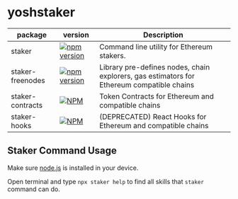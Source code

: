 # yoshstaker

| package | version | Description |
|---------|---------|-------------|
| staker | [![npm version](https://img.shields.io/npm/v/staker.svg)](https://www.npmjs.com/package/staker) |Command line utility for Ethereum stakers. |
| staker-freenodes | [![npm version](https://img.shields.io/npm/v/staker-freenodes.svg)](https://www.npmjs.com/package/staker-freenodes) | Library pre-defines nodes, chain explorers, gas estimators for Ethereum compatible chains |
| staker-contracts | [![NPM](https://img.shields.io/npm/v/staker-contracts.svg)](https://www.npmjs.com/package/staker-contracts) |Token Contracts for Ethereum and compatible chains |
| staker-hooks | [![NPM](https://img.shields.io/npm/v/staker-hooks.svg)](https://www.npmjs.com/package/staker-hooks) |(DEPRECATED) React Hooks for Ethereum and compatible chains |

## Staker Command Usage

Make sure [node.js](https://nodejs.org) is installed in your device.

Open terminal and type `npx staker help` to find all skills that `staker` command can do.

